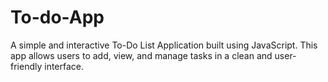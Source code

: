# To-do-App
A simple and interactive To-Do List Application built using JavaScript. This app allows users to add, view, and manage tasks in a clean and user-friendly interface. 
